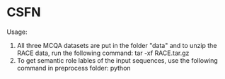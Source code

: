 # CSFN
Usage:
1. All three MCQA datasets are put in the folder "data" and to unzip the RACE data, run the following command:
tar -xf RACE.tar.gz
2. To get semantic role lables of the input sequences, use the following command in preprocess folder:
python 
